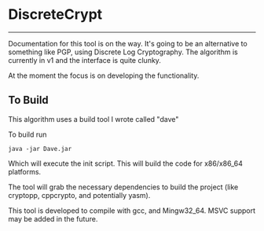 # DiscreteCrypt
---

Documentation for this tool is on the way. It's going to be an alternative to something like PGP, using Discrete Log Cryptography. The algorithm is currently in v1 and the interface is quite clunky.

At the moment the focus is on developing the functionality. 


## To Build

This algorithm uses a build tool I wrote called "dave"

To build run 
``` 
java -jar Dave.jar
```

Which will execute the init script. This will build the code for x86/x86_64 platforms.

The tool will grab the necessary dependencies to build the project (like cryptopp, cppcrypto, and potentially yasm).

This tool is developed to compile with gcc, and Mingw32_64. MSVC support may be added in the future.
